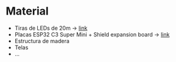 # Material

- Tiras de LEDs de 20m -> [link](https://es.aliexpress.com/item/1005003741393424.html)
- Placas ESP32 C3 Super Mini  + Shield expansion board -> [link](https://es.aliexpress.com/item/1005006345128364.html)
- Estructura de madera
- Telas
- ...

